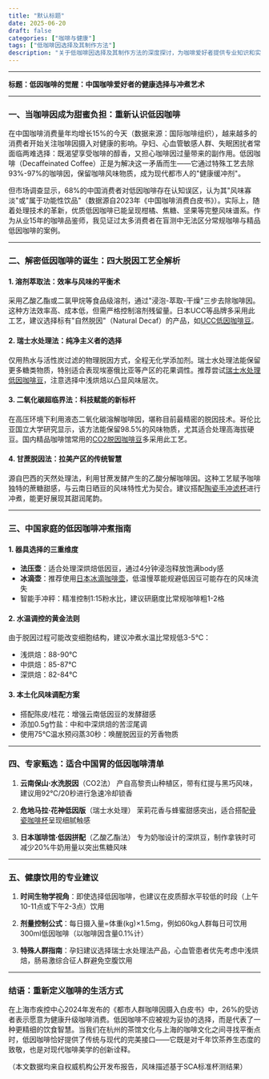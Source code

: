 ```yaml
---
title: "默认标题"
date: 2025-06-20
draft: false
categories: ["咖啡与健康"]
tags: ["低咖啡因选择及其制作方法"]
description: "关于低咖啡因选择及其制作方法的深度探讨，为咖啡爱好者提供专业知识和实用指南。"
---
```


---
**标题：低因咖啡的觉醒：中国咖啡爱好者的健康选择与冲煮艺术**

---

### 一、当咖啡因成为甜蜜负担：重新认识低因咖啡

在中国咖啡消费量年均增长15%的今天（数据来源：国际咖啡组织），越来越多的消费者开始关注咖啡因摄入对健康的影响。孕妇、心血管敏感人群、失眠困扰者常面临两难选择：既渴望享受咖啡的醇香，又担心咖啡因过量带来的副作用。低因咖啡（Decaffeinated Coffee）正是为解决这一矛盾而生——它通过特殊工艺去除93%-97%的咖啡因，保留咖啡风味物质，成为现代都市人的"健康缓冲剂"。

但市场调查显示，68%的中国消费者对低因咖啡存在认知误区，认为其"风味寡淡"或"属于功能性饮品"（数据源自2023年《中国咖啡消费白皮书》）。实际上，随着处理技术的革新，优质低因咖啡已能呈现柑橘、焦糖、坚果等完整风味谱系。作为从业15年的咖啡品鉴师，我见证过太多消费者在盲测中无法区分常规咖啡与精品低因咖啡的案例。

---

### 二、解密低因咖啡的诞生：四大脱因工艺全解析

#### 1. 溶剂萃取法：效率与风味的平衡术
采用乙酸乙酯或二氯甲烷等食品级溶剂，通过"浸泡-萃取-干燥"三步去除咖啡因。这种方法效率高、成本低，但需严格控制溶剂残留量。日本UCC等品牌多采用此工艺，建议选择标有"自然脱因"（Natural Decaf）的产品，如[UCC低因咖啡豆](https://www.amazon.com/s?k=UCC%E4%BD%8E%E5%9B%A0%E5%92%96%E5%95%A1%E8%B1%86&tag=coffeeprism-20)。

#### 2. 瑞士水处理法：纯净主义者的选择
仅用热水与活性炭过滤的物理脱因方式，全程无化学添加剂。瑞士水处理法能保留更多糖类物质，特别适合表现埃塞俄比亚等产区的花果调性。推荐尝试[瑞士水处理低因咖啡豆](https://www.amazon.com/s?k=%E7%91%9E%E5%A3%AB%E6%B0%B4%E5%A4%84%E7%90%86%E4%BD%8E%E5%9B%A0%E5%92%96%E5%95%A1%E8%B1%86&tag=coffeeprism-20)，注意选择中浅烘焙以凸显风味层次。

#### 3. 二氧化碳超临界法：科技赋能的新标杆
在高压环境下利用液态二氧化碳溶解咖啡因，堪称目前最精密的脱因技术。哥伦比亚国立大学研究显示，该方法能保留98.5%的风味物质，尤其适合处理高海拔硬豆。国内精品咖啡馆常用的[CO2脱因咖啡豆](https://www.amazon.com/s?k=CO2%E8%84%B1%E5%9B%A0%E5%92%96%E5%95%A1%E8%B1%86&tag=coffeeprism-20)多采用此工艺。

#### 4. 甘蔗脱因法：拉美产区的传统智慧
源自巴西的天然处理法，利用甘蔗发酵产生的乙酸分解咖啡因。这种工艺赋予咖啡独特的蔗糖甜感，与云南日晒豆的风味特性尤为契合。建议搭配[陶瓷手冲滤杯](https://www.amazon.com/s?k=%E9%99%B6%E7%93%B7%E6%89%8B%E5%86%B2%E6%BB%A4%E6%9D%AF&tag=coffeeprism-20)进行冲煮，能更好展现其甜润尾韵。

---

### 三、中国家庭的低因咖啡冲煮指南

#### 1. 器具选择的三重维度
- **法压壶**：适合处理深烘焙低因豆，通过4分钟浸泡释放饱满body感
- **冰滴壶**：推荐使用[日本冰滴咖啡壶](https://www.amazon.com/s?k=%E6%97%A5%E6%9C%AC%E5%86%B0%E6%BB%B4%E5%92%96%E5%95%A1%E5%A3%B6&tag=coffeeprism-20)，低温慢萃能规避低因豆可能存在的风味流失
- 智能手冲秤：精准控制1:15粉水比，建议研磨度比常规咖啡粗1-2格

#### 2. 水温调控的黄金法则
由于脱因过程可能改变细胞结构，建议冲煮水温比常规低3-5℃：
- 浅烘焙：88-90℃
- 中烘焙：85-87℃
- 深烘焙：82-84℃

#### 3. 本土化风味调配方案
- 搭配陈皮/桂花：增强云南低因豆的发酵甜感
- 添加0.5g竹盐：中和中深烘焙的苦涩尾调
- 使用75℃温水预闷蒸30秒：唤醒脱因豆的芳香物质

---

### 四、专家甄选：适合中国胃的低因咖啡清单

1. **云南保山·水洗脱因**（CO2法）
   产自高黎贡山种植区，带有红提与黑巧风味，建议用92℃/20秒进行急速冷却锁香

2. **危地马拉·花神低因版**（瑞士水处理）
   茉莉花香与蜂蜜甜感突出，适合搭配[骨瓷咖啡杯](https://www.amazon.com/s?k=%E9%AA%A8%E7%93%B7%E5%92%96%E5%95%A1%E6%9D%AF&tag=coffeeprism-20)呈现细腻触感

3. **日本珈琲馆·低因拼配**（乙酸乙酯法）
   专为奶咖设计的深烘豆，制作拿铁时可减少20%牛奶用量以突出焦糖风味

---

### 五、健康饮用的专业建议

1. **时间生物学视角**：即使选择低因咖啡，也建议在皮质醇水平较低的时段（上午10-11点或下午2-3点）饮用

2. **剂量控制公式**：每日摄入量=体重(kg)×1.5mg，例如60kg人群每日可饮用300ml低因咖啡（以咖啡因含量0.1%计）

3. **特殊人群指南**：孕妇建议选择瑞士水处理法产品，心血管患者优先考虑中浅烘焙，肠易激综合征人群避免空腹饮用

---

### 结语：重新定义咖啡的生活方式

在上海市疾控中心2024年发布的《都市人群咖啡因摄入白皮书》中，26%的受访者表示愿意为健康升级咖啡消费。低因咖啡不应被视为妥协的选择，而是代表了一种更精细的饮食智慧。当我们在杭州的茶馆文化与上海的咖啡文化之间寻找平衡点时，低因咖啡恰好提供了传统与现代的完美接口——它既是对千年饮茶养生态度的致敬，也是对现代咖啡美学的创新诠释。

（本文数据均来自权威机构公开发布报告，风味描述基于SCA标准杯测结果）